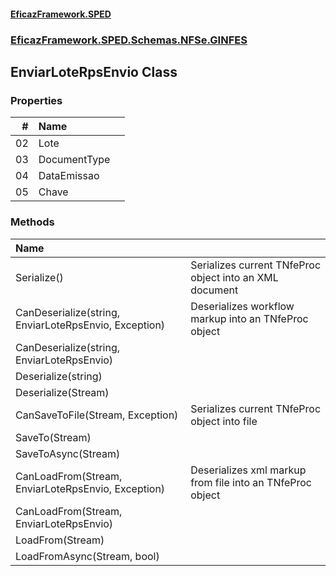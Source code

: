 #### [EficazFramework.SPED](EficazFrameworkSPED.md 'EficazFramework SPED')
### [EficazFramework.SPED.Schemas.NFSe.GINFES](EficazFramework.SPED.Schemas.NFSe.GINFES.md 'EficazFramework.SPED.Schemas.NFSe.GINFES')

## EnviarLoteRpsEnvio Class
### Properties

| # | Name | |
| ---: | :--- | :--- |
| 02 | Lote |  |
| 03 | DocumentType |  |
| 04 | DataEmissao |  |
| 05 | Chave |  |
### Methods

| Name | |
| :--- | :--- |
| Serialize() | Serializes current TNfeProc object into an XML document |
| CanDeserialize(string, EnviarLoteRpsEnvio, Exception) | Deserializes workflow markup into an TNfeProc object |
| CanDeserialize(string, EnviarLoteRpsEnvio) |  |
| Deserialize(string) |  |
| Deserialize(Stream) |  |
| CanSaveToFile(Stream, Exception) | Serializes current TNfeProc object into file |
| SaveTo(Stream) |  |
| SaveToAsync(Stream) |  |
| CanLoadFrom(Stream, EnviarLoteRpsEnvio, Exception) | Deserializes xml markup from file into an TNfeProc object |
| CanLoadFrom(Stream, EnviarLoteRpsEnvio) |  |
| LoadFrom(Stream) |  |
| LoadFromAsync(Stream, bool) |  |
